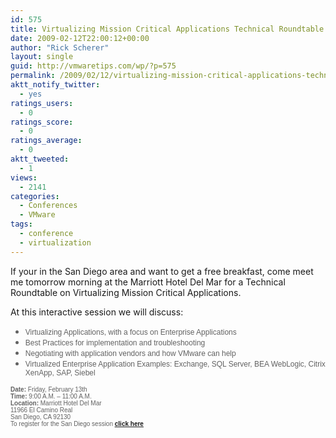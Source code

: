 ```yaml
---
id: 575
title: Virtualizing Mission Critical Applications Technical Roundtable
date: 2009-02-12T22:00:12+00:00
author: "Rick Scherer"
layout: single
guid: http://vmwaretips.com/wp/?p=575
permalink: /2009/02/12/virtualizing-mission-critical-applications-technical-roundtable/
aktt_notify_twitter:
  - yes
ratings_users:
  - 0
ratings_score:
  - 0
ratings_average:
  - 0
aktt_tweeted:
  - 1
views:
  - 2141
categories:
  - Conferences
  - VMware
tags:
  - conference
  - virtualization
---
```

If your in the San Diego area and want to get a free breakfast, come meet me tomorrow morning at the Marriott Hotel Del Mar for a Technical Roundtable on Virtualizing Mission Critical Applications.<span style="font-size: xx-small; color: #626262; font-family: Arial;"><span style="font-size: 9pt; color: #626262; font-family: Arial;"></p> 

<p>
  At this interactive session we will discuss:</span></span>
</p>

<ul type="disc">
  <li class="MsoNormal" style="COLOR: #626262">
    <span style="font-size: xx-small; color: #626262; font-family: Arial;"><span style="font-size: 9pt; font-family: Arial;">Virtualizing Applications, with a focus on Enterprise Applications </span></span>
  </li>
  <li class="MsoNormal" style="COLOR: #626262">
    <span style="font-size: xx-small; color: #626262; font-family: Arial;"><span style="font-size: 9pt; font-family: Arial;">Best Practices for implementation and troubleshooting </span></span>
  </li>
  <li class="MsoNormal" style="COLOR: #626262">
    <span style="font-size: xx-small; color: #626262; font-family: Arial;"><span style="font-size: 9pt; font-family: Arial;">Negotiating with application vendors and how VMware can help </span></span>
  </li>
  <li class="MsoNormal" style="COLOR: #626262">
    <span style="font-size: xx-small; color: #626262; font-family: Arial;"><span style="font-size: 9pt; font-family: Arial;">Virtualized Enterprise Application Examples: Exchange, SQL Server, BEA WebLogic, Citrix XenApp, SAP, Siebel </span></span>
  </li>
</ul>

<p>
  <span style="font-family: Arial;"><strong><span style="font-size: x-small; color: #626262;">Date:</span></strong></span><span style="font-size: x-small;"><span style="color: #626262; font-family: Arial;"> Friday, February 13th<br /> <strong><strong><span style="font-family: Arial;">Time:</span></strong></strong> 9:00 A.M. &#8211; 11:00 A.M.<br /> <strong><strong><span style="font-family: Arial;">Location:</span></strong></strong> Marriott Hotel Del Mar<br /> 11966 El Camino Real<br /> San Diego, CA 92130<br /> To register for the San Diego session <strong><span style="text-decoration: underline;"><a href="http://www.surveymethods.com/EndUser.aspx?9CB8D4CA9DDCC8CE" target="_blank">click here</a></span></strong></span></span>
</p>